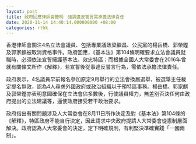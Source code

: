 ```yaml
---
layout: post
title: 政府回應律師會聲明　強調違反誓言需承擔法律責任
date: 2020-11-14 14:40:14.000000000 +08:00
categories: rthk
---
```


香港律師會關注4名立法會議員、包括專業議政梁繼昌、公民黨的楊岳橋、郭榮鏗及郭家麒被取消資格事件。政府回應，《基本法》第104條明確要求立法會議員就職時，必須依法宣誓擁護基本法、效忠特區；而根據全國人大常委會在2016年曾就有關條文所作《解釋》，若宣誓後從事違反誓言行為，需依法承擔法律責任。

政府表示，4名議員早前報名參加原定9月舉行的立法會換屆選舉，被選舉主任裁定提名無效，認為4人尋求外國政府或政治組織以干預特區事務。楊岳橋、郭家麒及郭榮鏗亦表明意圖確保在立法會佔多數後，行使議員權力，無差別否決任何由政府提出的立法建議等，逼使政府接受若干政治要求。

政府指出有關問題涉及人大常委會在8月11日所作決定及對《基本法》第104條的《解釋》，特區政府不能自行決定，因此請求中央政府提請人大常委會從憲制層面解決。政府認為人大常委會的決定，定下明確規則，有利堅決準確實踐「一國兩制」。
